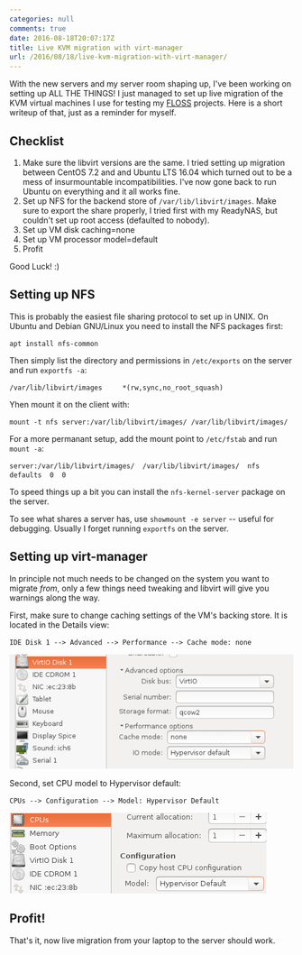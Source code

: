 ```yaml
---
categories: null
comments: true
date: 2016-08-18T20:07:17Z
title: Live KVM migration with virt-manager
url: /2016/08/18/live-kvm-migration-with-virt-manager/
---
```


With the new servers and my server room shaping up, I've been working on
setting up ALL THE THINGS!  I just managed to set up live migration of
the KVM virtual machines I use for testing my [FLOSS][1] projects.  Here
is a short writeup of that, just as a reminder for myself.


## Checklist

1. Make sure the libvirt versions are the same.  I tried setting up
   migration between CentOS 7.2 and and Ubuntu LTS 16.04 which turned
   out to be a mess of insurmountable incompatibilities.  I've now gone
   back to run Ubuntu on everything and it all works fine.
2. Set up NFS for the backend store of `/var/lib/libvirt/images`.  Make
   sure to export the share properly, I tried first with my ReadyNAS, but
   couldn't set up root access (defaulted to nobody).
3. Set up VM disk caching=none
4. Set up VM processor model=default
5. Profit

Good Luck! :)

<!--more-->


## Setting up NFS

This is probably the easiest file sharing protocol to set up in UNIX.
On Ubuntu and Debian GNU/Linux you need to install the NFS packages
first:

    apt install nfs-common

Then simply list the directory and permissions in `/etc/exports` on the
server and run `exportfs -a`:

    /var/lib/libvirt/images		*(rw,sync,no_root_squash)

Yhen mount it on the client with:

    mount -t nfs server:/var/lib/libvirt/images/ /var/lib/libvirt/images/

For a more permanant setup, add the mount point to `/etc/fstab` and run
`mount -a`:

    server:/var/lib/libvirt/images/  /var/lib/libvirt/images/  nfs  defaults  0  0

To speed things up a bit you can install the `nfs-kernel-server` package
on the server.

To see what shares a server has, use `showmount -e server` -- useful for
debugging.  Usually I forget running `exportfs` on the server.


## Setting up virt-manager

In principle not much needs to be changed on the system you want to
migrate *from*, only a few things need tweaking and libvirt will give
you warnings along the way.

First, make sure to change caching settings of the VM's backing store.
It is located in the Details view:

    IDE Disk 1 --> Advanced --> Performance --> Cache mode: none

<img class="center" src="/images/migrate-disk-nocache.png">

Second, set CPU model to Hypervisor default:

    CPUs --> Configuration --> Model: Hypervisor Default

<img class="center" src="/images/migrate-cpu-default.png">


## Profit!

That's it, now live migration from your laptop to the server should work.


[1]: https://en.wikipedia.org/wiki/Free_and_open-source_software

<!--
  -- Local Variables:
  -- mode: markdown
  -- End:
  -->
